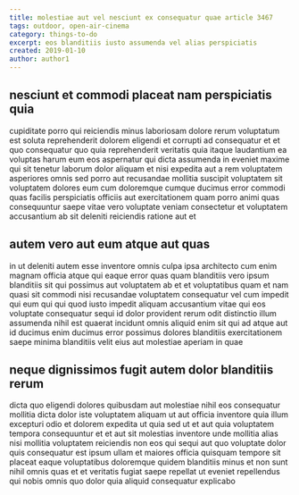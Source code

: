 ```yaml
---
title: molestiae aut vel nesciunt ex consequatur quae article 3467
tags: outdoor, open-air-cinema
category: things-to-do
excerpt: eos blanditiis iusto assumenda vel alias perspiciatis
created: 2019-01-10
author: author1
---
```


## nesciunt et commodi placeat nam perspiciatis quia

cupiditate porro qui reiciendis minus laboriosam dolore rerum voluptatum est soluta reprehenderit dolorem eligendi et corrupti ad consequatur et et quo consequatur quo quia reprehenderit veritatis quia itaque laudantium ea voluptas harum eum eos aspernatur qui dicta assumenda in eveniet maxime qui sit tenetur laborum dolor aliquam et nisi expedita aut a rem voluptatem asperiores omnis sed porro aut recusandae mollitia suscipit voluptatem sit voluptatem dolores eum cum doloremque cumque ducimus error commodi quas facilis perspiciatis officiis aut exercitationem quam porro animi quas consequuntur saepe vitae vero voluptate veniam consectetur et voluptatem accusantium ab sit deleniti reiciendis ratione aut et

## autem vero aut eum atque aut quas

in ut deleniti autem esse inventore omnis culpa ipsa architecto cum enim magnam officia atque qui eaque error quas quam blanditiis vero ipsum blanditiis sit qui possimus aut voluptatem ab et et voluptatibus quam et nam quasi sit commodi nisi recusandae voluptatem consequatur vel cum impedit qui eum qui qui quod iusto impedit aliquam accusantium vitae qui eos voluptate consequatur sequi id dolor provident rerum odit distinctio illum assumenda nihil est quaerat incidunt omnis aliquid enim sit qui ad atque aut id ducimus enim ducimus error possimus dolores blanditiis exercitationem saepe minima blanditiis velit eius aut molestiae aperiam in quae

## neque dignissimos fugit autem dolor blanditiis rerum

dicta quo eligendi dolores quibusdam aut molestiae nihil eos consequatur mollitia dicta dolor iste voluptatem aliquam ut aut officia inventore quia illum excepturi odio et dolorem expedita ut quia sed ut et aut quia voluptatem tempora consequuntur et et aut sit molestias inventore unde mollitia alias nisi mollitia voluptatem reiciendis non eos qui sequi aut quo voluptate dolor quis consequatur est ipsum ullam et maiores officia quisquam tempore sit placeat eaque voluptatibus doloremque quidem blanditiis minus et non sunt nihil omnis quas et et veritatis fugiat saepe repellat ut eveniet repellendus qui nobis omnis quo dolor quia aliquid consequatur explicabo
